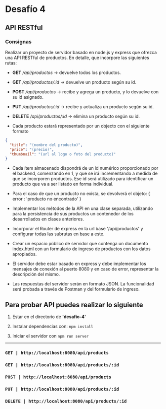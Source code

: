 # Desafío 4

## API RESTful

### Consignas

Realizar un proyecto de servidor basado en node.js y express que ofrezca una API RESTful de productos. En detalle, que incorpore las siguientes rutas:

- **GET** _/api/productos_ -> devuelve todos los productos.
- **GET** _/api/productos/:id_ -> devuelve un producto según su id.
- **POST** _/api/productos_ -> recibe y agrega un producto, y lo devuelve con su id asignado.
- **PUT** _/api/productos/:id_ -> recibe y actualiza un producto según su id.
- **DELETE** _/api/productos/:id_ -> elimina un producto según su id.

- Cada producto estará representado por un objecto con el siguiente formato

```json
{
  "title": "(nombre del producto)",
  "price": "(precio)",
  "thumbnail": "(url al logo o foto del producto)"
}
```

- Cada ítem almacenado dispondrá de un id numérico proporcionado por el backend, comenzando en 1, y que se irá incrementando a medida de que se incorporen productos. Ese id será utilizado para identificar un producto que va a ser listado en forma individual.

- Para el caso de que un producto no exista, se devolverá el objeto:
  { error : 'producto no encontrado' }

- Implementar los métodos de la API en una clase separada, utilizando para la persistencia de sus productos un contenedor de los desarrollados en clases anteriores.

- Incorporar el Router de express en la url base '/api/productos' y configurar todas las subrutas en base a este.

- Crear un espacio público de servidor que contenga un documento index.html con un formulario de ingreso de productos con los datos apropiados.

- El servidor debe estar basado en express y debe implementar los mensajes de conexión al puerto 8080 y en caso de error, representar la descripción del mismo.

- Las respuestas del servidor serán en formato JSON. La funcionalidad será probada a través de Postman y del formulario de ingreso.

## Para probar API puedes realizar lo siguiente

1. Estar en el directorio de **'desafio-4'**

2. Instalar dependencias con: `npm install`

3. Iniciar el servidor con `npm run server`

---

### `GET | http://localhost:8080/api/products`

### `GET | http://localhost:8080/api/products/:id`

### `POST | http://localhost:8080/api/products`

### `PUT | http://localhost:8080/api/products/:id`

### `DELETE | http://localhost:8080/api/products/:id`
